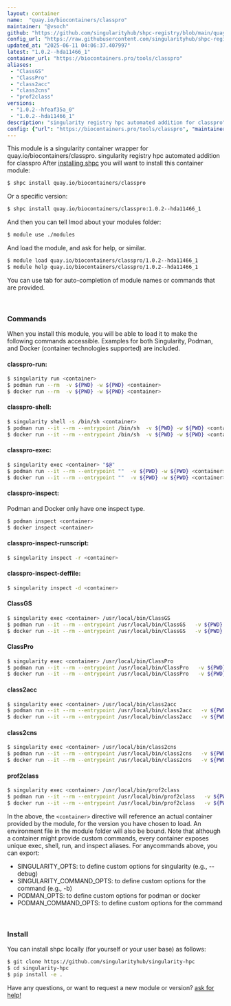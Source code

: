 ```yaml
---
layout: container
name:  "quay.io/biocontainers/classpro"
maintainer: "@vsoch"
github: "https://github.com/singularityhub/shpc-registry/blob/main/quay.io/biocontainers/classpro/container.yaml"
config_url: "https://raw.githubusercontent.com/singularityhub/shpc-registry/main/quay.io/biocontainers/classpro/container.yaml"
updated_at: "2025-06-11 04:06:37.407997"
latest: "1.0.2--hda11466_1"
container_url: "https://biocontainers.pro/tools/classpro"
aliases:
 - "ClassGS"
 - "ClassPro"
 - "class2acc"
 - "class2cns"
 - "prof2class"
versions:
 - "1.0.2--hfeaf35a_0"
 - "1.0.2--hda11466_1"
description: "singularity registry hpc automated addition for classpro"
config: {"url": "https://biocontainers.pro/tools/classpro", "maintainer": "@vsoch", "description": "singularity registry hpc automated addition for classpro", "latest": {"1.0.2--hda11466_1": "sha256:8a6b198d2826163771f00e22f3af0df206e119fa7a1347b8490858f83a0d8c9f"}, "tags": {"1.0.2--hfeaf35a_0": "sha256:5c0e2aae262cf009a70cbe698ccbd01d9d4744437aedac4cf27c53a646503916", "1.0.2--hda11466_1": "sha256:8a6b198d2826163771f00e22f3af0df206e119fa7a1347b8490858f83a0d8c9f"}, "docker": "quay.io/biocontainers/classpro", "aliases": {"ClassGS": "/usr/local/bin/ClassGS", "ClassPro": "/usr/local/bin/ClassPro", "class2acc": "/usr/local/bin/class2acc", "class2cns": "/usr/local/bin/class2cns", "prof2class": "/usr/local/bin/prof2class"}}
---
```


This module is a singularity container wrapper for quay.io/biocontainers/classpro.
singularity registry hpc automated addition for classpro
After [installing shpc](#install) you will want to install this container module:


```bash
$ shpc install quay.io/biocontainers/classpro
```

Or a specific version:

```bash
$ shpc install quay.io/biocontainers/classpro:1.0.2--hda11466_1
```

And then you can tell lmod about your modules folder:

```bash
$ module use ./modules
```

And load the module, and ask for help, or similar.

```bash
$ module load quay.io/biocontainers/classpro/1.0.2--hda11466_1
$ module help quay.io/biocontainers/classpro/1.0.2--hda11466_1
```

You can use tab for auto-completion of module names or commands that are provided.

<br>

### Commands

When you install this module, you will be able to load it to make the following commands accessible.
Examples for both Singularity, Podman, and Docker (container technologies supported) are included.

#### classpro-run:

```bash
$ singularity run <container>
$ podman run --rm  -v ${PWD} -w ${PWD} <container>
$ docker run --rm  -v ${PWD} -w ${PWD} <container>
```

#### classpro-shell:

```bash
$ singularity shell -s /bin/sh <container>
$ podman run --it --rm --entrypoint /bin/sh  -v ${PWD} -w ${PWD} <container>
$ docker run --it --rm --entrypoint /bin/sh  -v ${PWD} -w ${PWD} <container>
```

#### classpro-exec:

```bash
$ singularity exec <container> "$@"
$ podman run --it --rm --entrypoint ""  -v ${PWD} -w ${PWD} <container> "$@"
$ docker run --it --rm --entrypoint ""  -v ${PWD} -w ${PWD} <container> "$@"
```

#### classpro-inspect:

Podman and Docker only have one inspect type.

```bash
$ podman inspect <container>
$ docker inspect <container>
```

#### classpro-inspect-runscript:

```bash
$ singularity inspect -r <container>
```

#### classpro-inspect-deffile:

```bash
$ singularity inspect -d <container>
```


#### ClassGS

```bash
$ singularity exec <container> /usr/local/bin/ClassGS
$ podman run --it --rm --entrypoint /usr/local/bin/ClassGS   -v ${PWD} -w ${PWD} <container> -c " $@"
$ docker run --it --rm --entrypoint /usr/local/bin/ClassGS   -v ${PWD} -w ${PWD} <container> -c " $@"
```


#### ClassPro

```bash
$ singularity exec <container> /usr/local/bin/ClassPro
$ podman run --it --rm --entrypoint /usr/local/bin/ClassPro   -v ${PWD} -w ${PWD} <container> -c " $@"
$ docker run --it --rm --entrypoint /usr/local/bin/ClassPro   -v ${PWD} -w ${PWD} <container> -c " $@"
```


#### class2acc

```bash
$ singularity exec <container> /usr/local/bin/class2acc
$ podman run --it --rm --entrypoint /usr/local/bin/class2acc   -v ${PWD} -w ${PWD} <container> -c " $@"
$ docker run --it --rm --entrypoint /usr/local/bin/class2acc   -v ${PWD} -w ${PWD} <container> -c " $@"
```


#### class2cns

```bash
$ singularity exec <container> /usr/local/bin/class2cns
$ podman run --it --rm --entrypoint /usr/local/bin/class2cns   -v ${PWD} -w ${PWD} <container> -c " $@"
$ docker run --it --rm --entrypoint /usr/local/bin/class2cns   -v ${PWD} -w ${PWD} <container> -c " $@"
```


#### prof2class

```bash
$ singularity exec <container> /usr/local/bin/prof2class
$ podman run --it --rm --entrypoint /usr/local/bin/prof2class   -v ${PWD} -w ${PWD} <container> -c " $@"
$ docker run --it --rm --entrypoint /usr/local/bin/prof2class   -v ${PWD} -w ${PWD} <container> -c " $@"
```



In the above, the `<container>` directive will reference an actual container provided
by the module, for the version you have chosen to load. An environment file in the
module folder will also be bound. Note that although a container
might provide custom commands, every container exposes unique exec, shell, run, and
inspect aliases. For anycommands above, you can export:

 - SINGULARITY_OPTS: to define custom options for singularity (e.g., --debug)
 - SINGULARITY_COMMAND_OPTS: to define custom options for the command (e.g., -b)
 - PODMAN_OPTS: to define custom options for podman or docker
 - PODMAN_COMMAND_OPTS: to define custom options for the command

<br>

### Install

You can install shpc locally (for yourself or your user base) as follows:

```bash
$ git clone https://github.com/singularityhub/singularity-hpc
$ cd singularity-hpc
$ pip install -e .
```

Have any questions, or want to request a new module or version? [ask for help!](https://github.com/singularityhub/singularity-hpc/issues)